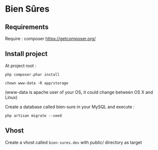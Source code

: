 Bien Sûres
===

## Requirements

Require : composer https://getcomposer.org/


## Install project

At project root :

`php composer.phar install`

`chown www-data -R app/storage`

(www-data is apache user of your OS, it could change between OS X and Linux)

Create a database called bien-sure in your MySQL and execute :

`php artisan migrate --seed`

## Vhost

Create a vhost called `bien-sures.dev` with public/ directory as target

##

